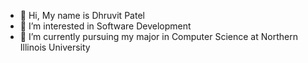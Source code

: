 - 👋 Hi, My name is Dhruvit Patel
- 👀 I’m interested in Software Development
- 🌱 I’m currently pursuing my major in Computer Science at Northern Illinois University

<!---
dhruvitpatel30-github/dhruvitpatel30-github is a ✨ special ✨ repository because its `README.md` (this file) appears on your GitHub profile.
You can click the Preview link to take a look at your changes.
--->
